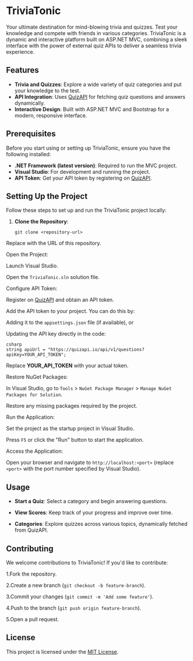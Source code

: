 # TriviaTonic

Your ultimate destination for mind-blowing trivia and quizzes. Test your knowledge and compete with friends in various categories. TriviaTonic is a dynamic and interactive platform built on ASP.NET MVC, combining a sleek interface with the power of external quiz APIs to deliver a seamless trivia experience.

## Features

- **Trivia and Quizzes**: Explore a wide variety of quiz categories and put your knowledge to the test.
- **API Integration**: Uses [QuizAPI](https://quizapi.io/) for fetching quiz questions and answers dynamically.
- **Interactive Design**: Built with ASP.NET MVC and Bootstrap for a modern, responsive interface.

## Prerequisites

Before you start using or setting up TriviaTonic, ensure you have the following installed:

- **.NET Framework (latest version)**: Required to run the MVC project.
- **Visual Studio**: For development and running the project.
- **API Token**: Get your API token by registering on [QuizAPI](https://quizapi.io/).

## Setting Up the Project

Follow these steps to set up and run the TriviaTonic project locally:

1. **Clone the Repository**:
   ```
   git clone <repository-url>
   ```
Replace <repository-url> with the URL of this repository.

Open the Project:

Launch Visual Studio.

Open the ```TriviaTonic.sln``` solution file.

Configure API Token:

Register on [QuizAPI](https://quizapi.io/) and obtain an API token.

Add the API token to your project. You can do this by:

Adding it to the ```appsettings.json``` file (if available), or

Updating the API key directly in the code:

```
csharp
string apiUrl = "https://quizapi.io/api/v1/questions?apiKey=YOUR_API_TOKEN";
```
Replace **YOUR_API_TOKEN** with your actual token.

Restore NuGet Packages:

In Visual Studio, go to ```Tools``` > ```NuGet Package Manager``` > ```Manage NuGet Packages for Solution```.

Restore any missing packages required by the project.

Run the Application:

Set the project as the startup project in Visual Studio.

Press ```F5``` or click the "Run" button to start the application.

Access the Application:

Open your browser and navigate to ```http://localhost:<port>``` (replace ```<port>``` with the port number specified by Visual Studio).

## Usage
- **Start a Quiz**: Select a category and begin answering questions.

- **View Scores**: Keep track of your progress and improve over time.

- **Categories**: Explore quizzes across various topics, dynamically fetched from QuizAPI.

## Contributing
We welcome contributions to TriviaTonic! If you'd like to contribute:

1.Fork the repository.

2.Create a new branch (```git checkout -b feature-branch```).

3.Commit your changes (```git commit -m 'Add some feature'```).

4.Push to the branch (```git push origin feature-branch```).

5.Open a pull request.

## License
This project is licensed under the [MIT License](https://github.com/shawnfeds/TriviaTonic/blob/main/LICENSE).
